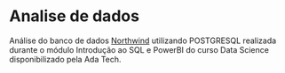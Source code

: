 # Analise de dados
Análise do banco de dados [Northwind](https://www.youtube.com/redirect?event=video_description&redir_token=QUFFLUhqbUhoc3ZsU3R5azJYNTM5WFR6cnFLclRwTGVOQXxBQ3Jtc0tsd3Rod0lZRVhIRngzNms3RzlPSkU0eFo4cE10bC1QTHBuUEVvTXNtUFBEa21yUmlDWndSdDhMb0NEQTg0NmdkODBGaERsUjloU0ZvMVBvRVR6endaM0lGazlBRmFwcUpuZGEyVzliZnUyaXpHRFNmZw&q=https%3A%2F%2Fdata-logos.s3.sa-east-1.amazonaws.com%2Fnorthwind-curso-bd%2Fnorthwind.sql&v=AQXAKEzZEp4)  utilizando POSTGRESQL realizada durante o módulo Introdução ao SQL e PowerBI do curso Data Science disponibilizado pela Ada Tech.

